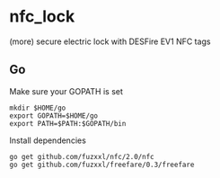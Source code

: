 nfc_lock
========

(more) secure electric lock with DESFire EV1 NFC tags


## Go

Make sure your GOPATH is set

    mkdir $HOME/go
    export GOPATH=$HOME/go
    export PATH=$PATH:$GOPATH/bin

Install dependencies

    go get github.com/fuzxxl/nfc/2.0/nfc
    go get github.com/fuzxxl/freefare/0.3/freefare
